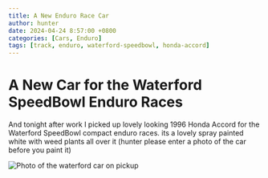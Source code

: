 ```yaml
---
title: A New Enduro Race Car
author: hunter
date: 2024-04-24 8:57:00 +0800
categories: [Cars, Enduro]
tags: [track, enduro, waterford-speedbowl, honda-accord]
---
```


# A New Car for the Waterford SpeedBowl Enduro Races

And tonight after work I picked up lovely looking 1996 Honda Accord for the Waterford SpeedBowl compact enduro races. its a lovely spray painted white with weed plants all over it
(hunter please enter a photo of the car before you paint it)

![Photo of the waterford car on pickup](assets/img/IMG_8054.heic)

